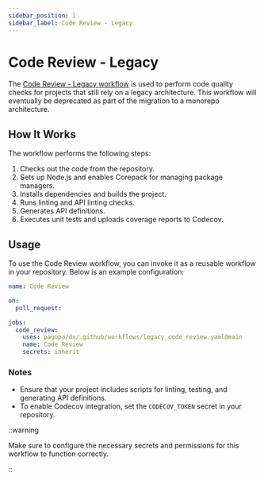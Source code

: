 ```yaml
---
sidebar_position: 1
sidebar_label: Code Review - Legacy
---
```


# Code Review - Legacy

The [Code Review - Legacy workflow](https://github.com/pagopa/dx/blob/main/.github/workflows/legacy_code_review.yaml) is used to perform code quality checks for projects that still rely on a legacy architecture. This workflow will eventually be deprecated as part of the migration to a monorepo architecture.

## How It Works

The workflow performs the following steps:

1. Checks out the code from the repository.
2. Sets up Node.js and enables Corepack for managing package managers.
3. Installs dependencies and builds the project.
4. Runs linting and API linting checks.
5. Generates API definitions.
6. Executes unit tests and uploads coverage reports to Codecov.

## Usage

To use the Code Review workflow, you can invoke it as a reusable workflow in your repository. Below is an example configuration:

```yaml
name: Code Review

on:
  pull_request:

jobs:
  code_review:
    uses: pagopa/dx/.github/workflows/legacy_code_review.yaml@main
    name: Code Review
    secrets: inherit
```

### Notes

- Ensure that your project includes scripts for linting, testing, and generating API definitions.
- To enable Codecov integration, set the `CODECOV_TOKEN` secret in your repository.

::warning

Make sure to configure the necessary secrets and permissions for this workflow to function correctly.

::
